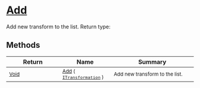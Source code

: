 # [Add](./SequentialTransformPipeline-100663510.md)

Add new transform to the list.
Return type:
## Methods

| Return | Name | Summary | 
| --- | --- | --- | 
| <sub>[Void](https://docs.microsoft.com/en-us/dotnet/api/System.Void)</sub><img width=200/>| <sub>[Add](./SequentialTransformPipeline-100663510.md) ( [`ITransformation`](./../../ITransformation.md) )</sub>| <sub>Add new transform to the list.</sub><img width=200/>| <br>


